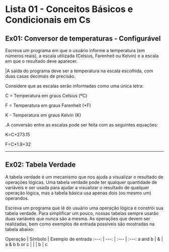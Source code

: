 # Lista 01 - Conceitos Básicos e Condicionais em Cs

## Ex01: Conversor de temperaturas - Configurável

Escreva um programa em que o usuário informe a temperatura (em números reais), a
escala utilizada (Celsius, Farenheit ou Kelvin) e a escala em que o resultado deve
aparecer.

|A saída do programa deve ser a temperatura na escala escolhida, com duas casas
decimais de precisão.

Considere que as escalas serão informadas como uma única letra:

C = Temperatura em graus Celsius (ºC)

F = Temperatura em graus Farenheit (*F)

K - Temperatura em graus Kelvin (K)

.A conversão entre as escalas pode ser feita com as seguintes equações:

K=C+273.15

F=C*1.8+32

---

## Ex02: Tabela Verdade

A tabela verdade é um mecanismo que nos ajuda a visualizar o resultado de
operações lógicas. Uma tabela verdade pode ter qualquer quantidade de variáveis e
ser usada para ajudar a visualizar o resultado de qualquer operação lógica, mas a
tabela básica usa apenas dois (ou mesmo um) operandos.

Escreva um programa que lê do usuário uma operação lógica e constrói sua tabela
verdade. Para simplificar um pouco, nossas tabelas sempre usarão duas variáveis
que nunca são a mesma. As operações que devem ser realizadas, bem como
exemplos de entrada possíveis são mostradas na tabela abaixo:

Operação | Símbolo | Exemplo de entrada
:---: | ---: | :--- | :---:
a and   b | & | a & b
b or c | | | b | c
